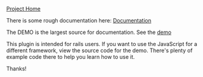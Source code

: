 [Project Home](http://code.google.com/p/calendardateselect/)

There is some rough documentation here: [Documentation](Documentation.md)

The DEMO is the largest source for documentation.  See the [demo](InstallTheDemo.md)

This plugin is intended for rails users.  If you want to use the JavaScript for a different framework, view the source code for the demo.  There's plenty of example code there to help you learn how to use it.

Thanks!